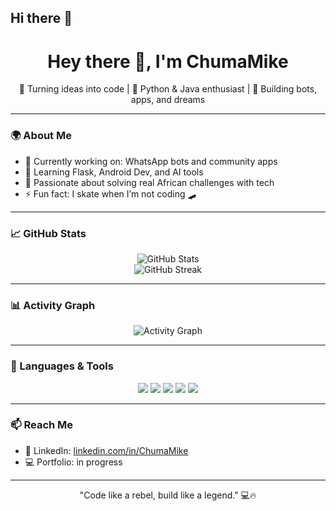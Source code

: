 ## Hi there 👋


<h1 align="center">Hey there 👋, I'm ChumaMike</h1>
<p align="center">🚀 Turning ideas into code | 🔧 Python & Java enthusiast | 💬 Building bots, apps, and dreams</p>

---

### 🌍 About Me

- 🔭 Currently working on: WhatsApp bots and community apps  
- 🌱 Learning Flask, Android Dev, and AI tools  
- 🎯 Passionate about solving real African challenges with tech  
- ⚡ Fun fact: I skate when I’m not coding 🛹

---

### 📈 GitHub Stats

<p align="center">
  <img src="https://github-readme-stats.vercel.app/api?username=ChumaMike&show_icons=true&theme=radical" alt="GitHub Stats" />
  <br />
  <img src="https://github-readme-streak-stats.herokuapp.com?user=ChumaMike&theme=radical" alt="GitHub Streak" />
</p>

---

### 📊 Activity Graph

<p align="center">
  <img src="https://github-readme-activity-graph.vercel.app/graph?username=ChumaMike&theme=dracula" alt="Activity Graph" />
</p>

---

### 🧰 Languages & Tools

<p align="center">
  <img src="https://img.shields.io/badge/Python-3670A0?style=for-the-badge&logo=python&logoColor=white" />
  <img src="https://img.shields.io/badge/Java-ED8B00?style=for-the-badge&logo=java&logoColor=white" />
  <img src="https://img.shields.io/badge/Flask-black?style=for-the-badge&logo=flask&logoColor=white" />
  <img src="https://img.shields.io/badge/Twilio-F22F46?style=for-the-badge&logo=twilio&logoColor=white" />
  <img src="https://img.shields.io/badge/Linux-FCC624?style=for-the-badge&logo=linux&logoColor=black" />
</p>

---

### 📫 Reach Me

- 💼 LinkedIn: [linkedin.com/in/ChumaMike](https://linkedin.com/in/ChumaMike)
- 💻 Portfolio: in progress

---

<p align="center">"Code like a rebel, build like a legend." 💻🔥</p>

